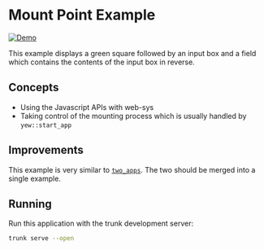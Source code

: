 # Mount Point Example

[![Demo](https://img.shields.io/website?label=demo&url=https%3A%2F%2Fexamples.yew.rs%2Fmount_point)](https://examples.yew.rs/mount_point)

This example displays a green square followed by an input box and a field
which contains the contents of the input box in reverse.

## Concepts

- Using the Javascript APIs with web-sys
- Taking control of the mounting process which is usually handled by `yew::start_app`

## Improvements

This example is very similar to [`two_apps`](../two_apps).
The two should be merged into a single example.

## Running

Run this application with the trunk development server:

```bash
trunk serve --open
```